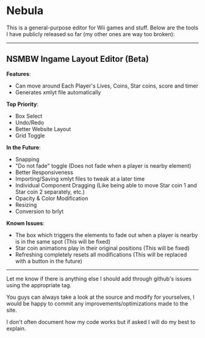 # Nebula
This is a general-purpose editor for Wii games and stuff.
Below are the tools I have publicly released so far (my other ones are way too broken):

---
## **NSMBW Ingame Layout Editor** (Beta)
**Features**:
* Can move around Each Player's Lives, Coins, Star coins, score and timer
* Generates xmlyt file automatically

**Top Priority**:
* Box Select
* Undo/Redo
* Better Website Layout
* Grid Toggle

**In the Future**:
* Snapping
* "Do not fade" toggle (Does not fade when a player is nearby element)
* Better Responsiveness
* Importing/Saving xmlyt files to tweak at a later time
* Individual Component Dragging (Like being able to move Star coin 1 and Star coin 2 separately, etc.)
* Opacity & Color Modification
* Resizing
* Conversion to brlyt

**Known Issues**:
* The box which triggers the elements to fade out when a player is nearby is in the same spot (This will be fixed)
* Star coin animations play in their original positions (This will be fixed)
* Refreshing completely resets all modifications (This will be replaced with a button in the future)

---
Let me know if there is anything else I should add through github's issues using the appropriate tag.

You guys can always take a look at the source and modify for yourselves, I would be happy to commit any improvements/optimizations made to the site.

I don't often document how my code works but if asked I will do my best to explain.
